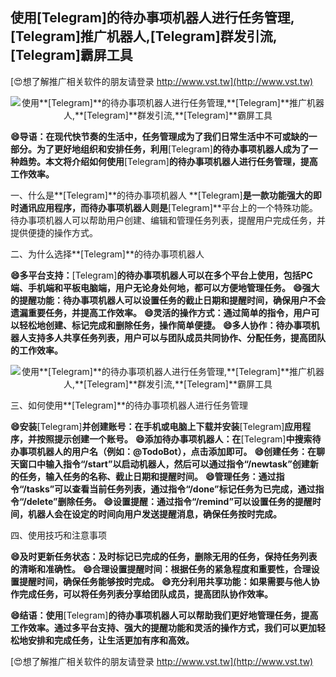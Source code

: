 ## **使用**[Telegram]**的待办事项机器人进行任务管理,**[Telegram]**推广机器人,**[Telegram]**群发引流,**[Telegram]**霸屏工具**

[😍想了解推广相关软件的朋友请登录 http://www.vst.tw](http://www.vst.tw)

 <center><img src="https://vst.tw/MP4/tuiguang/png/0.png" alt="使用**[Telegram]**的待办事项机器人进行任务管理,**[Telegram]**推广机器人,**[Telegram]**群发引流,**[Telegram]**霸屏工具"></center>

**😄导语：在现代快节奏的生活中，任务管理成为了我们日常生活中不可或缺的一部分。为了更好地组织和安排任务，利用**[Telegram]**的待办事项机器人成为了一种趋势。本文将介绍如何使用**[Telegram]**的待办事项机器人进行任务管理，提高工作效率。**

一、什么是**[Telegram]**的待办事项机器人
**[Telegram]**是一款功能强大的即时通讯应用程序，而待办事项机器人则是**[Telegram]**平台上的一个特殊功能。待办事项机器人可以帮助用户创建、编辑和管理任务列表，提醒用户完成任务，并提供便捷的操作方式。

二、为什么选择**[Telegram]**的待办事项机器人

**😄多平台支持：**[Telegram]**的待办事项机器人可以在多个平台上使用，包括PC端、手机端和平板电脑端，用户无论身处何地，都可以方便地管理任务。**
**😄强大的提醒功能：待办事项机器人可以设置任务的截止日期和提醒时间，确保用户不会遗漏重要任务，并提高工作效率。**
**😄灵活的操作方式：通过简单的指令，用户可以轻松地创建、标记完成和删除任务，操作简单便捷。**
**😄多人协作：待办事项机器人支持多人共享任务列表，用户可以与团队成员共同协作、分配任务，提高团队的工作效率。**

 <center><img src="https://vst.tw/MP4/tuiguang/png/5.png" alt="使用**[Telegram]**的待办事项机器人进行任务管理,**[Telegram]**推广机器人,**[Telegram]**群发引流,**[Telegram]**霸屏工具"></center>

三、如何使用**[Telegram]**的待办事项机器人进行任务管理

**😄安装**[Telegram]**并创建账号：在手机或电脑上下载并安装**[Telegram]**应用程序，并按照提示创建一个账号。**
**😄添加待办事项机器人：在**[Telegram]**中搜索待办事项机器人的用户名（例如：@TodoBot），点击添加即可。**
**😄创建任务：在聊天窗口中输入指令“/start”以启动机器人，然后可以通过指令“/newtask”创建新的任务，输入任务的名称、截止日期和提醒时间。**
**😄管理任务：通过指令“/tasks”可以查看当前任务列表，通过指令“/done”标记任务为已完成，通过指令“/delete”删除任务。**
**😄设置提醒：通过指令“/remind”可以设置任务的提醒时间，机器人会在设定的时间向用户发送提醒消息，确保任务按时完成。**

四、使用技巧和注意事项

**😄及时更新任务状态：及时标记已完成的任务，删除无用的任务，保持任务列表的清晰和准确性。**
**😄合理设置提醒时间：根据任务的紧急程度和重要性，合理设置提醒时间，确保任务能够按时完成。**
**😄充分利用共享功能：如果需要与他人协作完成任务，可以将任务列表分享给团队成员，提高团队协作效率。**

**😄结语：使用**[Telegram]**的待办事项机器人可以帮助我们更好地管理任务，提高工作效率。通过多平台支持、强大的提醒功能和灵活的操作方式，我们可以更加轻松地安排和完成任务，让生活更加有序和高效。**

[😍想了解推广相关软件的朋友请登录 http://www.vst.tw](http://www.vst.tw)




